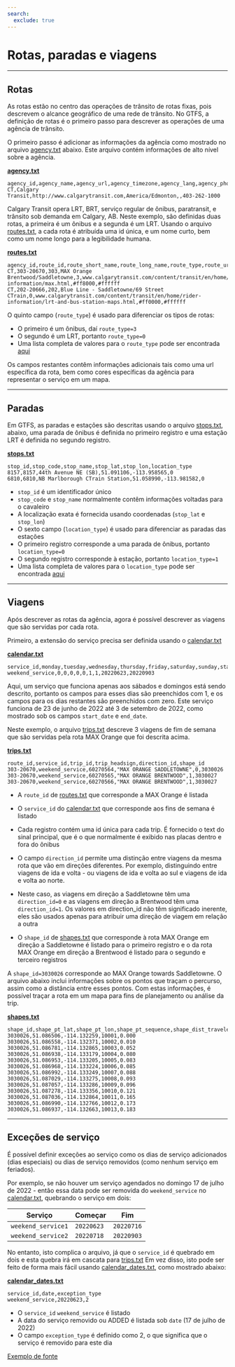 ```yaml
---
search:
  exclude: true
---
```


# Rotas, paradas e viagens

<hr/>

## Rotas

As rotas estão no centro das operações de trânsito de rotas fixas, pois descrevem o alcance geográfico de uma rede de trânsito. No GTFS, a definição de rotas é o primeiro passo para descrever as operações de uma agência de trânsito.

O primeiro passo é adicionar as informações da agência como mostrado no arquivo [agency.txt](../../reference/#agencytxt) abaixo. Este arquivo contém informações de alto nível sobre a agência.

[**agency.txt**](../../reference/#agencytxt)

    agency_id,agency_name,agency_url,agency_timezone,agency_lang,agency_phone
    CT,Calgary Transit,http://www.calgarytransit.com,America/Edmonton,,403-262-1000

Calgary Transit opera LRT, BRT, serviço regular de ônibus, paratransit, e trânsito sob demanda em Calgary, AB. Neste exemplo, são definidas duas rotas, a primeira é um ônibus e a segunda é um LRT. Usando o arquivo [routes.txt](../../reference/#routestxt), a cada rota é atribuída uma id única, e um nome curto, bem como um nome longo para a legibilidade humana.

[**routes.txt**](../../reference/#routestxt)

    agency_id,route_id,route_short_name,route_long_name,route_type,route_url,route_color,route_text_color
    CT,303-20670,303,MAX Orange Brentwood/Saddletowne,3,www.calgarytransit.com/content/transit/en/home/rider-information/max.html,#ff8000,#ffffff
    CT,202-20666,202,Blue Line - Saddletowne/69 Street CTrain,0,www.calgarytransit.com/content/transit/en/home/rider-information/lrt-and-bus-station-maps.html,#ff0000,#ffffff

O quinto campo (`route_type`) é usado para diferenciar os tipos de rotas:

- O primeiro é um ônibus, daí `route_type=3`
- O segundo é um LRT, portanto `route_type=0`
- Uma lista completa de valores para o `route_type` pode ser encontrada [aqui](../../reference/#routestxt)

Os campos restantes contêm informações adicionais tais como uma url específica da rota, bem como cores específicas da agência para representar o serviço em um mapa.

<hr/>

## Paradas

Em GTFS, as paradas e estações são descritas usando o arquivo [stops.txt](../../reference/#stopstxt), abaixo, uma parada de ônibus é definida no primeiro registro e uma estação LRT é definida no segundo registro.

[**stops.txt**](../../reference/#stopstxt)

    stop_id,stop_code,stop_name,stop_lat,stop_lon,location_type
    8157,8157,44th Avenue NE (SB),51.091106,-113.958565,0
    6810,6810,NB Marlborough CTrain Station,51.058990,-113.981582,0

- `stop_id` é um identificador único
- `stop_code` e `stop_name` normalmente contêm informações voltadas para o cavaleiro
- A localização exata é fornecida usando coordenadas (`stop_lat` e `stop_lon`)
- O sexto campo (`location_type`) é usado para diferenciar as paradas das estações
- O primeiro registro corresponde a uma parada de ônibus, portanto `location_type=0`
- O segundo registro corresponde à estação, portanto `location_type=1`
- Uma lista completa de valores para o `location_type` pode ser encontrada [aqui](../../reference/stopstxt)

<hr/>

## Viagens

Após descrever as rotas da agência, agora é possível descrever as viagens que são servidas por cada rota.

Primeiro, a extensão do serviço precisa ser definida usando o [calendar.txt](../../reference/#calendartxt)

[**calendar.txt**](../../reference/#calendartxt)

    service_id,monday,tuesday,wednesday,thursday,friday,saturday,sunday,start_date,end_date
    weekend_service,0,0,0,0,0,1,1,20220623,20220903

Aqui, um serviço que funciona apenas aos sábados e domingos está sendo descrito, portanto os campos para esses dias são preenchidos com 1, e os campos para os dias restantes são preenchidos com zero. Este serviço funciona de 23 de junho de 2022 até 3 de setembro de 2022, como mostrado sob os campos `start_date` e `end_date`.

Neste exemplo, o arquivo [trips.txt](../../reference/#tripstxt) descreve 3 viagens de fim de semana que são servidas pela rota MAX Orange que foi descrita acima.

[**trips.txt**](../../reference/#tripstxt)

    route_id,service_id,trip_id,trip_headsign,direction_id,shape_id
    303-20670,weekend_service,60270564,"MAX ORANGE SADDLETOWNE",0,3030026
    303-20670,weekend_service,60270565,"MAX ORANGE BRENTWOOD",1,3030027
    303-20670,weekend_service,60270566,"MAX ORANGE BRENTWOOD",1,3030027

- A `route_id` de [routes.txt](../../reference/#routestxt) que corresponde a MAX Orange é listada
- O `service_id` do [calendar.txt](../../reference/#calendartxt) que corresponde aos fins de semana é listado
- Cada registro contém uma id única para cada trip. É fornecido o text do sinal principal, que é o que normalmente é exibido nas placas dentro e fora do ônibus

- O campo `direction_id` permite uma distinção entre viagens da mesma rota que vão em direções diferentes. Por exemplo, distinguindo entre viagens de ida e volta - ou viagens de ida e volta ao sul e viagens de ida e volta ao norte.
- Neste caso, as viagens em direção a Saddletowne têm uma `direction_id=0` e as viagens em direção a Brentwood têm uma `direction_id=1`. Os valores em direction_id não têm significado inerente, eles são usados apenas para atribuir uma direção de viagem em relação a outra
- O `shape_id` de [shapes.txt](../../reference/#shapestxt) que corresponde à rota MAX Orange em direção a Saddletowne é listado para o primeiro registro e o da rota MAX Orange em direção a Brentwood é listado para o segundo e terceiro registros

A `shape_id=3030026` corresponde ao MAX Orange towards Saddletowne. O arquivo abaixo inclui informações sobre os pontos que traçam o percurso, assim como a distância entre esses pontos. Com estas informações, é possível traçar a rota em um mapa para fins de planejamento ou análise da trip.

[**shapes.txt**](../../reference/#shapestxt)

    shape_id,shape_pt_lat,shape_pt_lon,shape_pt_sequence,shape_dist_traveled
    3030026,51.086506,-114.132259,10001,0.000
    3030026,51.086558,-114.132371,10002,0.010
    3030026,51.086781,-114.132865,10003,0.052
    3030026,51.086938,-114.133179,10004,0.080
    3030026,51.086953,-114.133205,10005,0.083
    3030026,51.086968,-114.133224,10006,0.085
    3030026,51.086992,-114.133249,10007,0.088
    3030026,51.087029,-114.133275,10008,0.093
    3030026,51.087057,-114.133286,10009,0.096
    3030026,51.087278,-114.133356,10010,0.121
    3030026,51.087036,-114.132864,10011,0.165
    3030026,51.086990,-114.132766,10012,0.173
    3030026,51.086937,-114.132663,10013,0.183

<hr/>

## Exceções de serviço

É possível definir exceções ao serviço como os dias de serviço adicionados (dias especiais) ou dias de serviço removidos (como nenhum serviço em feriados).

Por exemplo, se não houver um serviço agendados no domingo 17 de julho de 2022 - então essa data pode ser removida do `weekend_service` no [calendar.txt](../../reference/#calendartxt), quebrando o serviço em dois:

| Serviço            | Começar    | Fim        |
| ------------------ |------------|------------|
| `weekend_service1` | `20220623` | `20220716` |
| `weekend_service2` | `20220718` | `20220903` |

No entanto, isto complica o arquivo, já que o `service_id` é quebrado em dois e esta quebra irá em cascata para [trips.txt](../../reference/#tripstxt) Em vez disso, isto pode ser feito de forma mais fácil usando [calendar_dates.txt](../../reference/#calendar_datestxt), como mostrado abaixo:

[**calendar_dates.txt**](../../reference/#calendar_datestxt)

    service_id,date,exception_type
    weekend_service,20220623,2

- O `service_id` `weekend_service` é listado
- A data do serviço removido ou ADDED é listada sob `date` (17 de julho de 2022)
- O campo `exception_type` é definido como 2, o que significa que o serviço é removido para este dia

[Exemplo de fonte](https://data.calgary.ca/download/npk7-z3bj/application%2Fzip)
